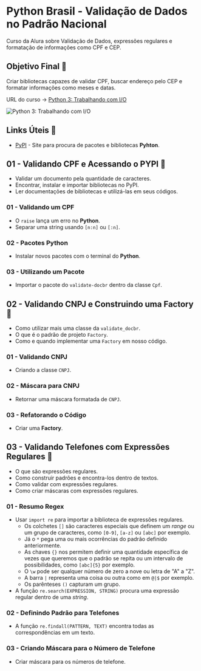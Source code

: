 # Python Brasil - Validação de Dados no Padrão Nacional

Curso da Alura sobre Validação de Dados, expressões regulares e formatação de informações como CPF e CEP.

## Objetivo Final &#x1F3AF;

Criar bibliotecas capazes de validar CPF, buscar endereço pelo CEP e formatar informações como meses e datas.

URL do curso -> [Python 3: Trabalhando com I/O](https://cursos.alura.com.br/course/python-validacao-dados)

![Python 3: Trabalhando com I/O](https://www.alura.com.br/assets/api/share/curso-python-validacao-dados.png)

## Links Úteis &#x1F517;
* [PyPI](https://pypi.org/) - Site para procura de pacotes e bibliotecas **Pyhton**.

## 01 - Validando CPF e Acessando o PYPI &#x1F516;
* Validar um documento pela quantidade de caracteres.
* Encontrar, instalar e importar bibliotecas no PyPI.
* Ler documentações de bibliotecas e utilizá-las em seus códigos.

### 01 - Validando um CPF
* O `raise` lança um erro no **Python**.
* Separar uma string usando `[n:n]` ou `[:n]`.

### 02 - Pacotes Python
* Instalar novos pacotes com o terminal do **Python**.

### 03 - Utilizando um Pacote
* Importar o pacote do `validate-docbr` dentro da classe `Cpf`.

## 02 - Validando CNPJ e Construindo uma Factory &#x1F516;
* Como utilizar mais uma classe da `validate_docbr`.
* O que é o padrão de projeto `Factory`.
* Como e quando implementar uma `Factory` em nosso código.

### 01 - Validando CNPJ
* Criando a classe `CNPJ`.

### 02 - Máscara para CNPJ
* Retornar uma máscara formatada de `CNPJ`.

### 03 - Refatorando o Código
* Criar uma **Factory**.

## 03 - Validando Telefones com Expressões Regulares &#x1F516;
* O que são expressões regulares.
* Como construir padrões e encontra-los dentro de textos.
* Como validar com expressões regulares.
* Como criar máscaras com expressões regulares.

### 01 - Resumo Regex
* Usar `import re` para importar a biblioteca de expressões regulares.
    * Os colchetes `[]` são caracteres especiais que definem um *range* ou um grupo de caracteres, como `[0-9]`, `[a-z]` ou `[abc]` por exemplo.
    * Já o `*` pega uma ou mais ocorrências do padrão definido anteriormente.
    * As chaves `{}` nos permitem definir uma quantidade específica de vezes que queremos que o padrão se repita ou um intervalo de possibilidades, como `[abc]{5}` por exemplo.
    * O `\w` pode ser qualquer número de zero a nove ou letra de "A" a "Z".
    * A barra `|` representa uma coisa ou outra como em `@|$` por exemplo.
    * Os parênteses `()` capturam um grupo.
* A função `re.search(EXPRESSION, STRING)` procura uma expressão regular dentro de uma *string*.

### 02 - Definindo Padrão para Telefones
* A função `re.findall(PATTERN, TEXT)` encontra todas as correspondências em um texto.

### 03 - Criando Máscara para o Número de Telefone
* Criar máscara para os números de telefone.